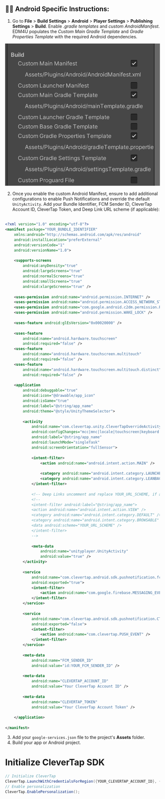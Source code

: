 ## 👨‍💻 Android Specific Instructions:

1. Go to **File** > **Build Settings** > **Android** > **Player Settings** > **Publishing Settings** > **Build**. Enable _.gradle templates_ and _custom AndroidManifest_. EDM4U populates the _Custom Main Gradle Template_ and _Gradle Properties Template_ with the required Android dependencies.

![Android Build Settings](/docs/images/android_settings.png  "Android Build Settings")

2. Once you enable the custom Android Manifest, ensure to add additional configurations to enable Push Notifications and override the default `UnityActivity`. Add your Bundle Identifier, FCM Sender ID, CleverTap Account ID, CleverTap Token, and Deep Link URL scheme (if applicable):

```xml

<?xml version="1.0" encoding="utf-8"?>
<manifest package="YOUR_BUNDLE_IDENTIFIER"
    xmlns:android="http://schemas.android.com/apk/res/android"
    android:installLocation="preferExternal"
    android:versionCode="1"
    android:versionName="1.0">

    <supports-screens
        android:anyDensity="true"
        android:largeScreens="true"
        android:normalScreens="true"
        android:smallScreens="true"
        android:xlargeScreens="true" />

    <uses-permission android:name="android.permission.INTERNET" />
    <uses-permission android:name="android.permission.ACCESS_NETWORK_STATE" />
    <uses-permission android:name="com.google.android.c2dm.permission.RECEIVE" />
    <uses-permission android:name="android.permission.WAKE_LOCK" />

    <uses-feature android:glEsVersion="0x00020000" />

    <uses-feature
        android:name="android.hardware.touchscreen"
        android:required="false" />
    <uses-feature
        android:name="android.hardware.touchscreen.multitouch"
        android:required="false" />
    <uses-feature
        android:name="android.hardware.touchscreen.multitouch.distinct"
        android:required="false" />

    <application
        android:debuggable="true"
        android:icon="@drawable/app_icon"
        android:isGame="true"
        android:label="@string/app_name"
        android:theme="@style/UnityThemeSelector">

        <activity
            android:name="com.clevertap.unity.CleverTapOverrideActivity"
            android:configChanges="mcc|mnc|locale|touchscreen|keyboard|keyboardHidden|navigation|orientation|screenLayout|uiMode|screenSize|smallestScreenSize|fontScale"
            android:label="@string/app_name"
            android:launchMode="singleTask"
            android:screenOrientation="fullSensor">

            <intent-filter>
                <action android:name="android.intent.action.MAIN" />

                <category android:name="android.intent.category.LAUNCHER" />
                <category android:name="android.intent.category.LEANBACK_LAUNCHER" />
            </intent-filter>

            <!-- Deep Links uncomment and replace YOUR_URL_SCHEME, if applicable, or remove if not supporting deep links-->
            <!--
            <intent-filter android:label="@string/app_name">
            <action android:name="android.intent.action.VIEW" />
            <category android:name="android.intent.category.DEFAULT" />
            <category android:name="android.intent.category.BROWSABLE" />
            <data android:scheme="YOUR_URL_SCHEME" />
            </intent-filter>
            -->

            <meta-data
                android:name="unityplayer.UnityActivity"
                android:value="true" />
        </activity>

        <service
            android:name="com.clevertap.android.sdk.pushnotification.fcm.FcmMessageListenerService"
            android:exported="true">
            <intent-filter>
                <action android:name="com.google.firebase.MESSAGING_EVENT" />
            </intent-filter>
        </service>

        <service
            android:name="com.clevertap.android.sdk.pushnotification.CTNotificationIntentService"
            android:exported="false">
            <intent-filter>
                <action android:name="com.clevertap.PUSH_EVENT" />
            </intent-filter>
        </service>

        <meta-data
            android:name="FCM_SENDER_ID"
            android:value="id:YOUR_FCM_SENDER_ID" />

        <meta-data
            android:name="CLEVERTAP_ACCOUNT_ID"
            android:value="Your CleverTap Account ID" />

        <meta-data
            android:name="CLEVERTAP_TOKEN"
            android:value="Your CleverTap Account Token" />

    </application>

</manifest>
```

3. Add your `google-services.json` file to the project's **Assets** folder.
4. Build your app or Android project.

# Initialize CleverTap SDK

```csharp
// Initialize CleverTap
CleverTap.LaunchWithCredentialsForRegion({YOUR_CLEVERTAP_ACCOUNT_ID}, {YOUR_CLEVERTAP_ACCOUNT_TOKEN}, {CLEVERTAP_ACCOUNT_REGION});
// Enable personalization
CleverTap.EnablePersonalization();
```

